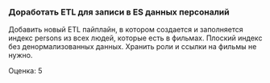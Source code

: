 ### Доработать ETL для записи в ES данных персоналий

Добавить новый ETL пайплайн, в котором создается и заполняется индекс persons из всех людей, которые есть в фильмах. Плоский индекс без денормализованных данных. Хранить роли и ссылки на фильмы не нужно.

Оценка: 5
